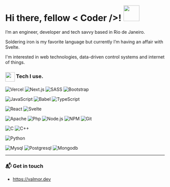 
<h1>
Hi there, fellow < Coder />!
<img src="https://raw.githubusercontent.com/blackcater/blackcater/master/images/Hi.gif" width="50">
</h1>

I’m an engineer, developer and tech savvy based in Rio de Janeiro.

Soldering iron is my favorite language but currently I’m having an affair with Svelte.

I'm interested in web technologies, data-driven control systems and internet of things.

<h3> <img align="center" src="https://www.flaticon.com/svg/static/icons/svg/2933/2933245.svg" width="30"> Tech I use.</h3>

![Vercel](https://img.shields.io/badge/-Vercel-000000?style=flat&logo=Vercel)
![Next.js](https://img.shields.io/badge/-Nextjs-000000?style=flat&logo=Next.js3&logoColor=1572B6)
![SASS](https://img.shields.io/badge/-SASS-000000?style=flat&logo=SASS)
![Bootstrap](https://img.shields.io/badge/-Bootstrap-000000?style=flat&logo=Bootstrap&logoColor=563D7C)

![JavaScript](https://img.shields.io/badge/-JavaScript-000000?style=flat&logo=javascript)
![Babel](https://img.shields.io/badge/-Babel-000000?style=flat&logo=Babel)
![TypeScript](https://img.shields.io/badge/-TypeScript-000000?style=flat&logo=typescript&logoColor=007ACC)


![React](https://img.shields.io/badge/-React-000000?style=flat&logo=React)
![Svelte](https://img.shields.io/badge/-Svelte-000000?style=flat&logo=Svelte)

![Apache](https://img.shields.io/badge/-Apache-000000?style=flat&logo=Apache&logoColor=F05032)
![Php](https://img.shields.io/badge/-Php-000000?style=flat&logo=Php)
![Node.js](https://img.shields.io/badge/-Node.js-000000?style=flat&logo=Node.js&logoColor=339933)
![NPM](https://img.shields.io/badge/-NPM-000000?style=flat&logo=NPM&logoColor=CB3837)
![Git](https://img.shields.io/badge/-Git-000000?style=flat&logo=Git&logoColor=F05032)

![C](https://img.shields.io/badge/-C-000000?style=flat&logo=C&logoColor=2962ff)
![C++](https://img.shields.io/badge/-C++-black?logo=c%2B%2B&logoColor=2962ff)

![Python](https://img.shields.io/badge/-Python-000000?style=flat&logo=Python)

![Mysql](https://img.shields.io/badge/-Mysql-000000?style=flat&logo=Mysql)
![Postgresql](https://img.shields.io/badge/-Postgresql-000000?style=flat&logo=Postgresql)
![Mongodb](https://img.shields.io/badge/-Mongodb-000000?style=flat&logo=Mongodb)




<hr>


<h3> 📬 Get in touch </h3>

- https://valmor.dev

